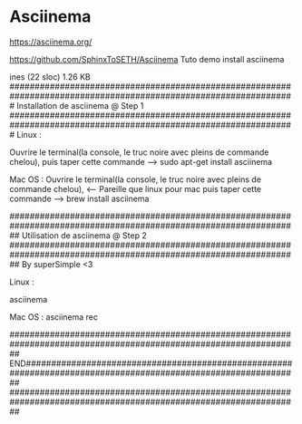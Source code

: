 # Asciinema
https://asciinema.org/

https://github.com/SphinxToSETH/Asciinema
Tuto demo install asciinema

ines (22 sloc) 1.26 KB
#################################################################################################################
Installation de asciinema @ Step 1 
#################################################################################################################
Linux :

Ouvrire le terminal(la console, le truc noire avec pleins de commande chelou),
puis taper cette commande -->
							  sudo apt-get install asciinema

Mac OS :
Ouvrire le terminal(la console, le truc noire avec pleins de commande chelou), <-- Pareille que linux pour mac
puis taper cette commande -->
								brew install asciinema
								
##################################################################################################################
Utilisation de asciinema @ Step 2
##################################################################################################################
By superSimple <3

Linux :

asciinema 

Mac OS :
asciinema rec

##################################################################################################################
END###############################################################################################################
##################################################################################################################


